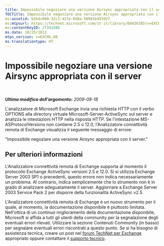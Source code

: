 ```yaml
---
title: Impossibile negoziare una versione Airsync appropriata con il server
TOCTitle: Impossibile negoziare una versione Airsync appropriata con il server
ms:assetid: b2b4c060-32c3-417e-840a-50981b455927
ms:mtpsurl: https://technet.microsoft.com/it-it/library/Dd439385(v=EXCHG.80)
ms:contentKeyID: 27341586
ms.date: 10/25/2013
mtps_version: v=EXCHG.80
ms.translationtype: HT
---
```


# Impossibile negoziare una versione Airsync appropriata con il server

 

***Ultima modifica dell'argomento:** 2009-08-18*

L'analizzatore di Microsoft Exchange invia una richiesta HTTP con il verbo OPTIONS alla directory virtuale Microsoft-Server-ActiveSync sul server e analizza le intestazioni HTTP nella risposta HTTP. Se l'intestazione MS-ASProtocolVersions non contiene 2.5 o 12.0, l'Analizzatore connettività remota di Exchange visualizza il seguente messaggio di errore:

"Impossibile negoziare una versione Airsync appropriata con il server."

## Per ulteriori informazioni

L'Analizzatore connettività remota di Exchange supporta al momento il protocollo Exchange ActiveSync versioni 2.5 e 12.0. Si si utilizza Exchange Server 2003 SP1 o precedenti, questo errore non indica necessariamente un problema. Al contrario, indica semplicemente che lo strumento non è in grado di analizzare adeguatamente il server. Aggiornare a Exchange Server 2003 Service Pack 2 per disporre della funzionalità ActiveSync v2.5.

L'Analizzatore connettività remota di Exchange è un nuovo strumento per il quale, al momento, la documentazione disponibile è piuttosto limitata. Nell'ottica di un continuo miglioramento della documentazione disponibile, Microsoft si affida a tutti gli utenti della community per la segnalazione degli eventuali errori rilevati. Utilizzare la sezione Contenuti Community (in basso) per segnalare eventuali errori riscontrati a questo punto. Se si ha bisogno di assistenza tecnica, creare un post nel [forum TechNet per Exchange](http://go.microsoft.com/fwlink/?linkid=73420) appropriato oppure contattare il [supporto tecnico](http://go.microsoft.com/fwlink/?linkid=8158).

